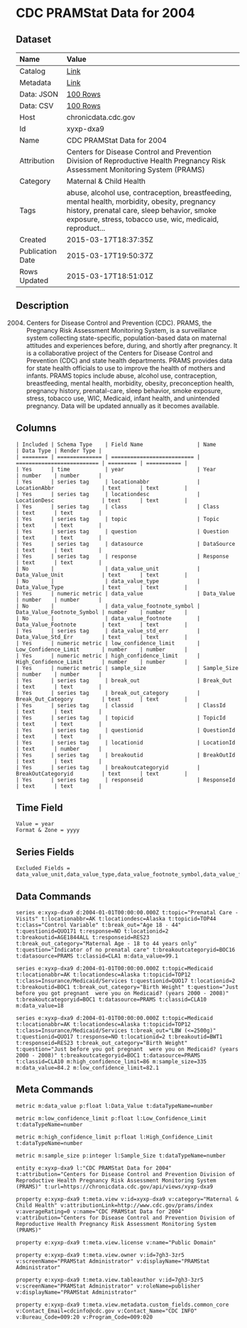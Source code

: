 # CDC PRAMStat Data for 2004

## Dataset

| Name | Value |
| :--- | :---- |
| Catalog | [Link](https://catalog.data.gov/dataset/cdc-pramstat-data-for-2004) |
| Metadata | [Link](https://chronicdata.cdc.gov/api/views/xyxp-dxa9) |
| Data: JSON | [100 Rows](https://chronicdata.cdc.gov/api/views/xyxp-dxa9/rows.json?max_rows=100) |
| Data: CSV | [100 Rows](https://chronicdata.cdc.gov/api/views/xyxp-dxa9/rows.csv?max_rows=100) |
| Host | chronicdata.cdc.gov |
| Id | xyxp-dxa9 |
| Name | CDC PRAMStat Data for 2004 |
| Attribution | Centers for Disease Control and Prevention Division of Reproductive Health Pregnancy Risk Assessment Monitoring System (PRAMS) |
| Category | Maternal & Child Health |
| Tags | abuse, alcohol use, contraception, breastfeeding, mental health, morbidity, obesity, pregnancy history, prenatal care, sleep behavior, smoke exposure, stress, tobacco use, wic, medicaid, reproduct... |
| Created | 2015-03-17T18:37:35Z |
| Publication Date | 2015-03-17T19:50:37Z |
| Rows Updated | 2015-03-17T18:51:01Z |

## Description

2004. Centers for Disease Control and Prevention (CDC). PRAMS, the Pregnancy Risk Assessment Monitoring System, is a surveillance system collecting state-specific, population-based data on maternal attitudes and experiences before, during, and shortly after pregnancy. It is a collaborative project of the Centers for Disease Control and Prevention (CDC) and state health departments. PRAMS provides data for state health officials to use to improve the health of mothers and infants. PRAMS topics include abuse, alcohol use, contraception, breastfeeding, mental health, morbidity, obesity, preconception health, pregnancy history, prenatal-care, sleep behavior, smoke exposure, stress, tobacco use, WIC, Medicaid, infant health, and unintended pregnancy. Data will be updated annually as it becomes available.

## Columns

```ls
| Included | Schema Type    | Field Name                 | Name                       | Data Type | Render Type |
| ======== | ============== | ========================== | ========================== | ========= | =========== |
| Yes      | time           | year                       | Year                       | number    | number      |
| Yes      | series tag     | locationabbr               | LocationAbbr               | text      | text        |
| Yes      | series tag     | locationdesc               | LocationDesc               | text      | text        |
| Yes      | series tag     | class                      | Class                      | text      | text        |
| Yes      | series tag     | topic                      | Topic                      | text      | text        |
| Yes      | series tag     | question                   | Question                   | text      | text        |
| Yes      | series tag     | datasource                 | DataSource                 | text      | text        |
| Yes      | series tag     | response                   | Response                   | text      | text        |
| No       |                | data_value_unit            | Data_Value_Unit            | text      | text        |
| No       |                | data_value_type            | Data_Value_Type            | text      | text        |
| Yes      | numeric metric | data_value                 | Data_Value                 | number    | number      |
| No       |                | data_value_footnote_symbol | Data_Value_Footnote_Symbol | number    | number      |
| No       |                | data_value_footnote        | Data_Value_Footnote        | text      | text        |
| Yes      | series tag     | data_value_std_err         | Data_Value_Std_Err         | text      | text        |
| Yes      | numeric metric | low_confidence_limit       | Low_Confidence_Limit       | number    | number      |
| Yes      | numeric metric | high_confidence_limit      | High_Confidence_Limit      | number    | number      |
| Yes      | numeric metric | sample_size                | Sample_Size                | number    | number      |
| Yes      | series tag     | break_out                  | Break_Out                  | text      | text        |
| Yes      | series tag     | break_out_category         | Break_Out_Category         | text      | text        |
| Yes      | series tag     | classid                    | ClassId                    | text      | text        |
| Yes      | series tag     | topicid                    | TopicId                    | text      | text        |
| Yes      | series tag     | questionid                 | QuestionId                 | text      | text        |
| Yes      | series tag     | locationid                 | LocationId                 | text      | number      |
| Yes      | series tag     | breakoutid                 | BreakOutId                 | text      | text        |
| Yes      | series tag     | breakoutcategoryid         | BreakOutCategoryid         | text      | text        |
| Yes      | series tag     | responseid                 | ResponseId                 | text      | text        |
```

## Time Field

```ls
Value = year
Format & Zone = yyyy
```

## Series Fields

```ls
Excluded Fields = data_value_unit,data_value_type,data_value_footnote_symbol,data_value_footnote
```

## Data Commands

```ls
series e:xyxp-dxa9 d:2004-01-01T00:00:00.000Z t:topic="Prenatal Care - Visits" t:locationabbr=AK t:locationdesc=Alaska t:topicid=TOP44 t:class="Control Variable" t:break_out="Age 18 - 44" t:questionid=QUO171 t:response=NO t:locationid=2 t:breakoutid=AGE1844ALL t:responseid=RES23 t:break_out_category="Maternal Age - 18 to 44 years only" t:question="Indicator of no prenatal care" t:breakoutcategoryid=BOC16 t:datasource=PRAMS t:classid=CLA1 m:data_value=99.1

series e:xyxp-dxa9 d:2004-01-01T00:00:00.000Z t:topic=Medicaid t:locationabbr=AK t:locationdesc=Alaska t:topicid=TOP12 t:class=Insurance/Medicaid/Services t:questionid=QUO17 t:locationid=2 t:breakoutid=BOC1 t:break_out_category="Birth Weight" t:question="Just before you got pregnant  were you on Medicaid? (years 2000 - 2008)" t:breakoutcategoryid=BOC1 t:datasource=PRAMS t:classid=CLA10 m:data_value=18

series e:xyxp-dxa9 d:2004-01-01T00:00:00.000Z t:topic=Medicaid t:locationabbr=AK t:locationdesc=Alaska t:topicid=TOP12 t:class=Insurance/Medicaid/Services t:break_out="LBW (<=2500g)" t:questionid=QUO17 t:response=NO t:locationid=2 t:breakoutid=BWT1 t:responseid=RES23 t:break_out_category="Birth Weight" t:question="Just before you got pregnant  were you on Medicaid? (years 2000 - 2008)" t:breakoutcategoryid=BOC1 t:datasource=PRAMS t:classid=CLA10 m:high_confidence_limit=86 m:sample_size=335 m:data_value=84.2 m:low_confidence_limit=82.1
```

## Meta Commands

```ls
metric m:data_value p:float l:Data_Value t:dataTypeName=number

metric m:low_confidence_limit p:float l:Low_Confidence_Limit t:dataTypeName=number

metric m:high_confidence_limit p:float l:High_Confidence_Limit t:dataTypeName=number

metric m:sample_size p:integer l:Sample_Size t:dataTypeName=number

entity e:xyxp-dxa9 l:"CDC PRAMStat Data for 2004" t:attribution="Centers for Disease Control and Prevention Division of Reproductive Health Pregnancy Risk Assessment Monitoring System (PRAMS)" t:url=https://chronicdata.cdc.gov/api/views/xyxp-dxa9

property e:xyxp-dxa9 t:meta.view v:id=xyxp-dxa9 v:category="Maternal & Child Health" v:attributionLink=http://www.cdc.gov/prams/index v:averageRating=0 v:name="CDC PRAMStat Data for 2004" v:attribution="Centers for Disease Control and Prevention Division of Reproductive Health Pregnancy Risk Assessment Monitoring System (PRAMS)"

property e:xyxp-dxa9 t:meta.view.license v:name="Public Domain"

property e:xyxp-dxa9 t:meta.view.owner v:id=7gh3-3zr5 v:screenName="PRAMStat Administrator" v:displayName="PRAMStat Administrator"

property e:xyxp-dxa9 t:meta.view.tableauthor v:id=7gh3-3zr5 v:screenName="PRAMStat Administrator" v:roleName=publisher v:displayName="PRAMStat Administrator"

property e:xyxp-dxa9 t:meta.view.metadata.custom_fields.common_core v:Contact_Email=cdcinfo@cdc.gov v:Contact_Name="CDC INFO" v:Bureau_Code=009:20 v:Program_Code=009:020
```
